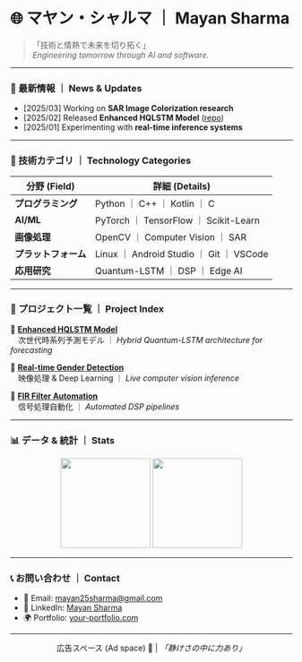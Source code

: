 # 🌐 マヤン・シャルマ ｜ Mayan Sharma  

> 「技術と情熱で未来を切り拓く」  
> *Engineering tomorrow through AI and software.*

---

### 📢 最新情報 ｜ News & Updates  
- [2025/03] Working on **SAR Image Colorization research**  
- [2025/02] Released **Enhanced HQLSTM Model** ([repo](https://github.com/Mayan10/Enhanced-HQLSTM-Model))  
- [2025/01] Experimenting with **real-time inference systems**  

---

### 🔧 技術カテゴリ ｜ Technology Categories  

| 分野 (Field)        | 詳細 (Details) |
|----------------------|----------------|
| **プログラミング** | Python ｜ C++ ｜ Kotlin ｜ C |
| **AI/ML**           | PyTorch ｜ TensorFlow ｜ Scikit-Learn |
| **画像処理**        | OpenCV ｜ Computer Vision ｜ SAR |
| **プラットフォーム**| Linux ｜ Android Studio ｜ Git ｜ VSCode |
| **応用研究**        | Quantum-LSTM ｜ DSP ｜ Edge AI |

---

### 📂 プロジェクト一覧 ｜ Project Index  

🔹 [**Enhanced HQLSTM Model**](https://github.com/Mayan10/Enhanced-HQLSTM-Model)  
　次世代時系列予測モデル ｜ *Hybrid Quantum-LSTM architecture for forecasting*  

🔹 [**Real-time Gender Detection**](https://github.com/Mayan10/real-time-gender-detection)  
　映像処理 & Deep Learning ｜ *Live computer vision inference*  

🔹 [**FIR Filter Automation**](https://github.com/Mayan10/FIR-Filter-Automation)  
　信号処理自動化 ｜ *Automated DSP pipelines*  

---

### 📊 データ & 統計 ｜ Stats  

<div align="center">
  <img src="https://github-readme-stats.vercel.app/api?username=Mayan10&show_icons=true&theme=default&hide_border=false" height="160" />
  <img src="https://github-readme-stats.vercel.app/api/top-langs/?username=Mayan10&layout=compact&theme=default&hide_border=false" height="160" />
</div>

---

### 📞 お問い合わせ ｜ Contact  

- 📧 Email: [mayan25sharma@gmail.com](mailto:mayan25sharma@gmail.com)  
- 💼 LinkedIn: [Mayan Sharma](https://www.linkedin.com/in/mayan-sharma-76360422a)  
- 🌍 Portfolio: [your-portfolio.com](https://your-portfolio.com)  

---

<div align="center">

広告スペース (Ad space) 📰 | *「静けさの中に力あり」*  

</div>
